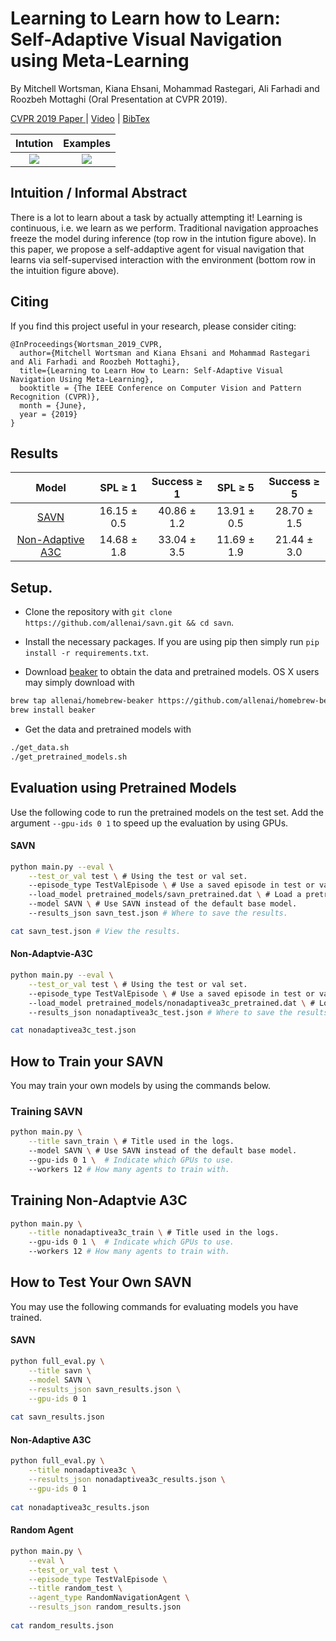 # Learning to Learn how to Learn: Self-Adaptive Visual Navigation using Meta-Learning

By Mitchell Wortsman, Kiana Ehsani, Mohammad Rastegari, Ali Farhadi and Roozbeh Mottaghi (Oral Presentation at CVPR 2019).


[CVPR 2019 Paper ](https://arxiv.org/abs/1812.00971) | [Video](https://www.youtube.com/watch?v=-Ba6ZRMcxEE&feature=youtu.be) | [BibTex](#citing)

Intution            |  Examples
:-------------------------:|:-------------------------:
![](figs/abstract_figure.jpg)  |  ![](figs/qualitative.jpg)


## Intuition / Informal Abstract

There is a lot to learn about a task by actually attempting it! Learning is continuous, i.e. we learn as we perform.
Traditional navigation approaches freeze the model during inference (top row in the intution figure above). 
In  this  paper,  we  propose a self-addaptive agent for visual navigation that learns via self-supervised
interaction with the environment (bottom row in the intuition figure above).


## Citing

If you find this project useful in your research, please consider citing:

```
@InProceedings{Wortsman_2019_CVPR,
  author={Mitchell Wortsman and Kiana Ehsani and Mohammad Rastegari and Ali Farhadi and Roozbeh Mottaghi},
  title={Learning to Learn How to Learn: Self-Adaptive Visual Navigation Using Meta-Learning},
  booktitle = {The IEEE Conference on Computer Vision and Pattern Recognition (CVPR)},
  month = {June},
  year = {2019}
}
```

## Results


| Model  | SPL  &geq; 1 | Success  &geq; 1 | SPL   &geq; 5 | Success  &geq; 5 |
| :-------------: | :-------------: | :-------------: | :-------------: | :-------------: | 
| [SAVN](#SAVN)  |  16.15  &pm; 0.5 | 40.86  &pm; 1.2 | 13.91  &pm; 0.5 | 28.70  &pm; 1.5 |
| [Non-Adaptive A3C](#Non-Adaptvie-A3C)  | 14.68  &pm; 1.8 | 33.04  &pm; 3.5 | 11.69  &pm; 1.9 | 21.44  &pm; 3.0 |


## Setup.

- Clone the repository with `git clone https://github.com/allenai/savn.git && cd savn`.

- Install the necessary packages. If you are using pip then simply run `pip install -r requirements.txt`.

- Download [beaker](https://github.com/allenai/beaker) to obtain the data and pretrained models. OS X users may simply download with
```bash
brew tap allenai/homebrew-beaker https://github.com/allenai/homebrew-beaker.git
brew install beaker
``` 

- Get the data and pretrained models with
```bash
./get_data.sh
./get_pretrained_models.sh
```

## Evaluation using Pretrained Models

Use the following code to run the pretrained models on the test set. Add the argument `--gpu-ids 0 1` to speed up the evaluation by using GPUs.

#### SAVN
```bash
python main.py --eval \
    --test_or_val test \ # Using the test or val set.
    --episode_type TestValEpisode \ # Use a saved episode in test or validation set.
    --load_model pretrained_models/savn_pretrained.dat \ # Load a pretrained model.
    --model SAVN \ # Use SAVN instead of the default base model.
    --results_json savn_test.json # Where to save the results.

cat savn_test.json # View the results.
```

#### Non-Adaptvie-A3C
```bash
python main.py --eval \
    --test_or_val test \ # Using the test or val set.
    --episode_type TestValEpisode \ # Use a saved episode in test or validation set.
    --load_model pretrained_models/nonadaptivea3c_pretrained.dat \ # Load a pretrained model.
    --results_json nonadaptivea3c_test.json # Where to save the results.

cat nonadaptivea3c_test.json
```

## How to Train your SAVN

You may train your own models by using the commands below.

### Training SAVN
```bash
python main.py \
    --title savn_train \ # Title used in the logs.
    --model SAVN \ # Use SAVN instead of the default base model.
    --gpu-ids 0 1 \  # Indicate which GPUs to use.
    --workers 12 # How many agents to train with.
```


## Training Non-Adaptvie A3C
```bash
python main.py \
    --title nonadaptivea3c_train \ # Title used in the logs.
    --gpu-ids 0 1 \  # Indicate which GPUs to use.
    --workers 12 # How many agents to train with.
```


## How to Test Your Own SAVN

You may use the following commands for evaluating models you have trained.

#### SAVN
```bash
python full_eval.py \
    --title savn \
    --model SAVN \
    --results_json savn_results.json \
    --gpu-ids 0 1
    
cat savn_results.json
```

#### Non-Adaptive A3C
```bash
python full_eval.py \
    --title nonadaptivea3c \
    --results_json nonadaptivea3c_results.json \
    --gpu-ids 0 1
    
cat nonadaptivea3c_results.json
```

####  Random Agent
```bash
python main.py \
    --eval \
    --test_or_val test \
    --episode_type TestValEpisode \
    --title random_test \
    --agent_type RandomNavigationAgent \
    --results_json random_results.json
    
cat random_results.json
```